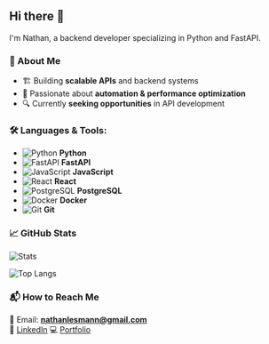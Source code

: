 ## Hi there 👋  
I'm Nathan, a backend developer specializing in Python and FastAPI.

### 🌟 About Me
- 🏗 Building **scalable APIs** and backend systems  
- 🚀 Passionate about **automation & performance optimization**  
- 🔍 Currently **seeking opportunities** in API development  

### 🛠 Languages & Tools:
- ![Python](https://cdn.jsdelivr.net/gh/devicons/devicon/icons/python/python-original.svg) **Python**
- ![FastAPI](https://cdn.jsdelivr.net/gh/devicons/devicon/icons/fastapi/fastapi-original.svg) **FastAPI**
- ![JavaScript](https://cdn.jsdelivr.net/gh/devicons/devicon/icons/javascript/javascript-original.svg) **JavaScript**
- ![React](https://cdn.jsdelivr.net/gh/devicons/devicon/icons/react/react-original.svg) **React**
- ![PostgreSQL](https://cdn.jsdelivr.net/gh/devicons/devicon/icons/postgresql/postgresql-original.svg) **PostgreSQL**
- ![Docker](https://cdn.jsdelivr.net/gh/devicons/devicon/icons/docker/docker-original.svg) **Docker**
- ![Git](https://cdn.jsdelivr.net/gh/devicons/devicon/icons/git/git-original.svg) **Git**

### 📈 GitHub Stats
![Stats](https://github-readme-stats.vercel.app/api?username=EitherRock&show_icons=true&theme=radical)

![Top Langs](https://github-readme-stats.vercel.app/api/top-langs/?username=EitherRock&layout=compact&theme=radical)


### 📬 How to Reach Me
📧 Email: **nathanlesmann@gmail.com**  
🔗 [LinkedIn]([https://www.linkedin.com/in/your-profile](https://www.linkedin.com/in/nathan-lesmann-624003175/))  
💻 [Portfolio](https://your-website.com)  
